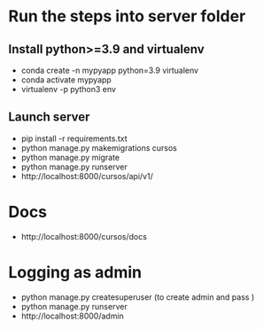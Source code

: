 # Run the steps into server folder

## Install python>=3.9 and virtualenv
- conda create -n mypyapp python=3.9 virtualenv
- conda activate mypyapp
- virtualenv -p python3 env

## Launch server
- pip install -r requirements.txt
- python manage.py makemigrations cursos
- python manage.py migrate
- python manage.py runserver
- http://localhost:8000/cursos/api/v1/

# Docs
- http://localhost:8000/cursos/docs

# Logging as admin
- python manage.py createsuperuser (to create admin and pass )
- python manage.py runserver
- http://localhost:8000/admin
